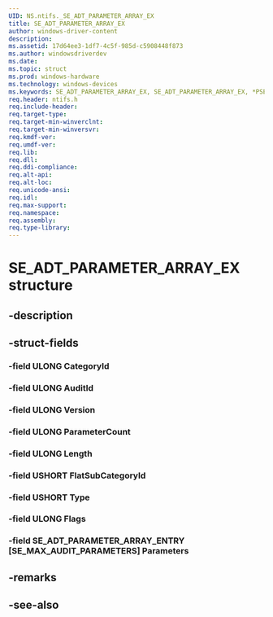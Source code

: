 ```yaml
---
UID: NS.ntifs._SE_ADT_PARAMETER_ARRAY_EX
title: SE_ADT_PARAMETER_ARRAY_EX
author: windows-driver-content
description: 
ms.assetid: 17d64ee3-1df7-4c5f-985d-c5908448f873
ms.author: windowsdriverdev
ms.date: 
ms.topic: struct
ms.prod: windows-hardware
ms.technology: windows-devices
ms.keywords: SE_ADT_PARAMETER_ARRAY_EX, SE_ADT_PARAMETER_ARRAY_EX, *PSE_ADT_PARAMETER_ARRAY_EX
req.header: ntifs.h
req.include-header:
req.target-type:
req.target-min-winverclnt:
req.target-min-winversvr:
req.kmdf-ver:
req.umdf-ver:
req.lib:
req.dll:
req.ddi-compliance:
req.alt-api:
req.alt-loc:
req.unicode-ansi:
req.idl:
req.max-support:
req.namespace:
req.assembly:
req.type-library:
---
```


# SE_ADT_PARAMETER_ARRAY_EX structure

## -description



## -struct-fields

### -field ULONG CategoryId			
 	
### -field ULONG AuditId			
 	
### -field ULONG Version			
 	
### -field ULONG ParameterCount			
 	
### -field ULONG Length			
 	
### -field USHORT FlatSubCategoryId			
 	
### -field USHORT Type			
 	
### -field ULONG Flags			
 	
### -field SE_ADT_PARAMETER_ARRAY_ENTRY [SE_MAX_AUDIT_PARAMETERS] Parameters			
 	
## -remarks

## -see-also